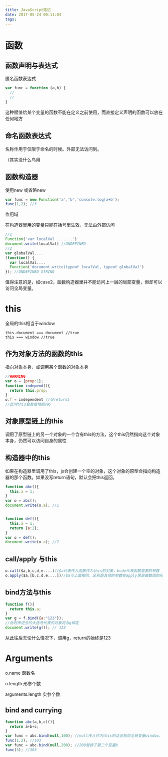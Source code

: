 ```yaml
---
title: JavaScript笔记
date: 2017-05-24 00:11:04
tags:
---
```


#  

#  函数

## 函数声明与表达式

匿名函数表达式

```javascript
var func = function (a,b) {
  //
  //
}
```

这种赋值给某个变量的函数不能在定义之前使用，而直接定义声明的函数可以放在任何地方

## 命名函数表达式

名称作用于仅限于命名的时候。外部无法访问到。

（其实没什么鸟用

## 函数构造器

使用new 或省略new

```javascript
var func = new Function('a','b','console.log(a+b');
func(1,2); //3
```

作用域

在构造器里用的变量只能在括号里生效，无法由外部访问

```javascript
//1
Function('var localVal .......')
document.write(localVal) //UNDEFINED
//2
var globalVal....
(function() {
  var localVal....
  Function('document.write(typeof localVal, typeof globalVal')
}); //UNDEFINED STRING
```



值得注意的是，如case2，函数构造器里并不能访问上一层的局部变量，但却可以访问全局变量。

# this

全局的this相当于window

```
this.document === document //true
this === window //true
```

## 作为对象方法的函数的this

指向对象本身，或调用某个函数的对象本身

```javascript
//WARNING
var o = {prop:1};
function independ(){
  return this.prop;
}
o.f = independent //会return1
//此时this会智能地指向o
```

## 对象原型链上的this

调用了原型链上的另一个对象的一个含有this的方法，这个this仍然指向这个对象本身，仍然可以访问自身的属性

## 构造器中的this

如果在构造器里调用了this，js会创建一个空的对象，这个对象的原型会指向构造器的那个函数。如果没写return语句，默认会把this返回。

```javascript
function abc(){
  this.a = 1;
}
var o = abc();
document.write(o.a); //1


function def(){
  this.a = 1;
  return {a:2};
}
var o = def();
document.write(o.a); //2
```

## call/apply 与this

```javascript
o.call($a,b,c,d,e....)//$a代表传入函数作为this的对象，bcde代表函数需要的参数
o.apply($a,[b,c,d,e....])//$a与上面相同，区别是其他的参数在apply里是由数组的形式传进去的
```

## bind方法与this

```javascript
function f(){
  return this.a;
}
var g = f.bind({a:"123"});
//此时传进去的大括号代表的对象将与g绑定
document.write(g()); // 123
```

从此往后无论什么情况下，调用g，return的始终是123

# Arguments

o.name 函数名

o.length 形参个数

arguments.length 实参个数

## bind and currying

```javascript
function abc(a,b,c)(){
  return a+b+c;
}
var func = abc.bind(null,100); //null传入作为this的话会指向全局变量window，100在这里相当于替换了第一个变量a
func(1,2); //103
var func = abc.bind(null,200); //200替换了第二个变量b
func(3); //303
```

